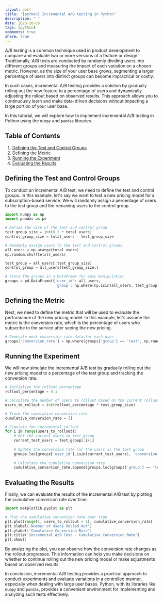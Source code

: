 ```yaml
---
layout: post
title: "[python] Incremental A/B testing in Python"
description: " "
date: 2023-10-06
tags: [python]
comments: true
share: true
---
```


A/B testing is a common technique used in product development to compare and evaluate two or more versions of a feature or design. Traditionally, A/B tests are conducted by randomly dividing users into different groups and measuring the impact of each variation on a chosen metric. However, as the size of your user base grows, segmenting a larger percentage of users into distinct groups can become impractical or costly.

In such cases, incremental A/B testing provides a solution by gradually rolling out the new feature to a percentage of users and dynamically adjusting the rollout based on observed results. This approach allows you to continuously learn and make data-driven decisions without impacting a large portion of your user base.

In this tutorial, we will explore how to implement incremental A/B testing in Python using the `numpy` and `pandas` libraries.

## Table of Contents
1. [Defining the Test and Control Groups](#defining-the-test-and-control-groups)
2. [Defining the Metric](#defining-the-metric)
3. [Running the Experiment](#running-the-experiment)
4. [Evaluating the Results](#evaluating-the-results)

## Defining the Test and Control Groups

To conduct an incremental A/B test, we need to define the test and control groups. In this example, let's say we want to test a new pricing model for a subscription-based service. We will randomly assign a percentage of users to the test group and the remaining users to the control group.

```python
import numpy as np
import pandas as pd

# Define the size of the test and control group
test_group_size = int(0.2 * total_users)
control_group_size = total_users - test_group_size

# Randomly assign users to the test and control groups
all_users = np.arange(total_users)
np.random.shuffle(all_users)

test_group = all_users[:test_group_size]
control_group = all_users[test_group_size:]

# Store the groups in a DataFrame for easy manipulation
groups = pd.DataFrame({'user_id': all_users,
                       'group': np.where(np.isin(all_users, test_group), 'test', 'control')})
```

## Defining the Metric

Next, we need to define the metric that will be used to evaluate the performance of the new pricing model. In this example, let's assume the metric is the conversion rate, which is the percentage of users who subscribe to the service after seeing the new pricing.

```python
# Generate mock conversion rate data for each user
groups['conversion_rate'] = np.where(groups['group'] == 'test', np.random.uniform(0.05, 0.1), np.random.uniform(0.1, 0.15))
```

## Running the Experiment

We will now simulate the incremental A/B test by gradually rolling out the new pricing model to a percentage of the test group and tracking the conversion rate.

```python
# Initialize the rollout percentage
rollout_percentage = 0.1

# Calculate the number of users to rollout based on the current rollout percentage
users_to_rollout = int(rollout_percentage * test_group_size)

# Track the cumulative conversion rate
cumulative_conversion_rate = []

# Simulate the incremental rollout
for i in range(users_to_rollout):
    # Get the current users in test group
    current_test_users = test_group[:i+1]
    
    # Update the conversion rate for the users in the test group
    groups.loc[groups['user_id'].isin(current_test_users), 'conversion_rate'] = np.random.uniform(0.15, 0.2)
    
    # Calculate the cumulative conversion rate
    cumulative_conversion_rate.append(groups.loc[groups['group'] == 'test', 'conversion_rate'].mean())
```

## Evaluating the Results

Finally, we can evaluate the results of the incremental A/B test by plotting the cumulative conversion rate over time.

```python
import matplotlib.pyplot as plt

# Plot the cumulative conversion rate over time
plt.plot(range(1, users_to_rollout + 1), cumulative_conversion_rate)
plt.xlabel('Number of Users Rolled Out')
plt.ylabel('Cumulative Conversion Rate')
plt.title('Incremental A/B Test - Cumulative Conversion Rate')
plt.show()
```

By analyzing the plot, you can observe how the conversion rate changes as the rollout progresses. This information can help you make decisions on whether to continue rolling out the new pricing model or make adjustments based on observed results.

In conclusion, incremental A/B testing provides a practical approach to conduct experiments and evaluate variations in a controlled manner, especially when dealing with large user bases. Python, with its libraries like `numpy` and `pandas`, provides a convenient environment for implementing and analyzing such tests effectively.